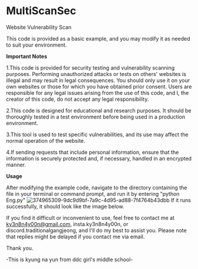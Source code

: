 # MultiScanSec

Website Vulnerability Scan 

This code is provided as a basic example, and you may modify it as needed to suit your environment.

**Important Notes**

1.This code is provided for security testing and vulnerability scanning purposes. Performing unauthorized attacks or tests on others' websites is illegal and may result in legal consequences. You should only use it on your own websites or those for which you have obtained prior consent. Users are responsible for any legal issues arising from the use of this code, and I, the creator of this code, do not accept any legal responsibility.

2.This code is designed for educational and research purposes. It should be thoroughly tested in a test environment before being used in a production environment.

3.This tool is used to test specific vulnerabilities, and its use may affect the normal operation of the website.

4.If sending requests that include personal information, ensure that the information is securely protected and, if necessary, handled in an encrypted manner.

**Usage**

After modifying the example code, navigate to the directory containing the file in your terminal or command prompt, and run it by entering "python Eng.py"
![374965309-9dc9d9bf-7a9c-4d95-ad88-7f4764b43dbb](https://github.com/user-attachments/assets/b37cc085-68a7-4a6a-92c0-7943f31a7393)
If it runs successfully, it should look like the image below.


If you find it difficult or inconvenient to use, feel free to contact me at ky3n8n4y00n@gmail.com, insta.ky3n8n4y00n, or discord.traditionalgangjeong, and I'll do my best to assist you. Please note that replies might be delayed if you contact me via email.

Thank you.

-This is kyung na yun from ddc girl's middle school-
